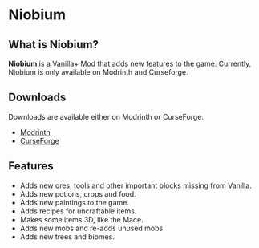# Niobium

## What is Niobium?

**Niobium** is a Vanilla+ Mod that adds new features to the game. Currently, Niobium is only available on Modrinth and Curseforge.

## **Downloads**
Downloads are available either on Modrinth or CurseForge.

- [Modrinth](https://modrinth.com/mod/niobium/)
- [CurseForge](https://www.curseforge.com/minecraft/mc-mods/niobium/)

## **Features**

- Adds new ores, tools and other important blocks missing from Vanilla.
- Adds new potions, crops and food.
- Adds new paintings to the game.
- Adds recipes for uncraftable items.
- Makes some items 3D, like the Mace.
- Adds new mobs and re-adds unused mobs.
- Adds new trees and biomes.
